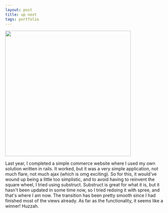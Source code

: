 ```yaml
--- 
layout: post
title: up next
tags: portfolio
---
```

<a href="http://www.tesoriere.com/assets/2008/6/8/sandalhut.png" rel="lightbox"><img src="http://www.tesoriere.com/assets/2008/6/8/sandalhut.png" style="height:auto;width:400px" /></a>

Last year, I completed a simple commerce website where I used my own solution written in rails. It worked, but it was a very simple application, not much flare, not much ajax (which is omg exciting). So for this, it would've wound up being a little too simplistic, and to avoid having to reinvent the square wheel, I tried using substruct. Substruct is great for what it is, but it hasn't been updated in some time now, so I tried redoing it with spree, and that's where I am now. The transition has been pretty smooth since I had finished most of the views already. As far as the functionality, it seems like a winner! Huzzah.
